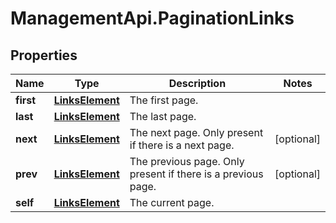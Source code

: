 # ManagementApi.PaginationLinks

## Properties

Name | Type | Description | Notes
------------ | ------------- | ------------- | -------------
**first** | [**LinksElement**](LinksElement.md) | The first page. | 
**last** | [**LinksElement**](LinksElement.md) | The last page. | 
**next** | [**LinksElement**](LinksElement.md) | The next page. Only present if there is a next page. | [optional] 
**prev** | [**LinksElement**](LinksElement.md) | The previous page. Only present if there is a previous page. | [optional] 
**self** | [**LinksElement**](LinksElement.md) | The current page. | 



